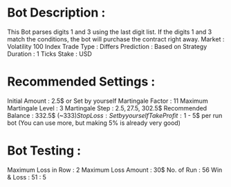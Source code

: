 # Bot Description :
 This Bot parses digits 1 and 3 using the last digit list. If the digits 1 and 3 match the conditions, the bot will purchase the contract right away.
Market : Volatility 100 Index
Trade Type : Differs
Prediction : Based on Strategy
Duration : 1 Ticks
Stake : USD

# Recommended Settings :
Initial Amount : 2.5$ or Set by yourself
Martingale Factor : 11
Maximum Martingale Level : 3
Martingale Step : 2.5$, 27.5$, 302.5$
Recommended Balance : 332.5$ (~333$)
Stop Loss : Set by yourself
Take Profit : 1$ - 5$ per run bot (You can use more, but making 5% is already very good)

# Bot Testing :
Maximum Loss in Row : 2
Maximum Loss Amount : 30$
No. of Run : 56
Win & Loss : 51 : 5
